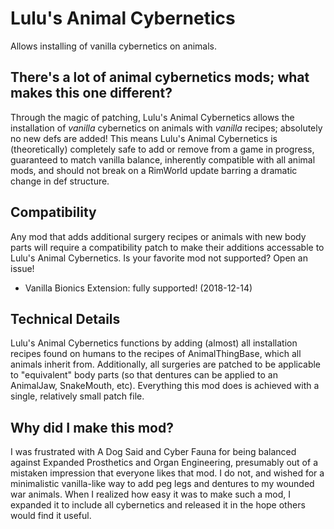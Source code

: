 # Lulu's Animal Cybernetics
Allows installing of vanilla cybernetics on animals.

## There's a lot of animal cybernetics mods; what makes this one different?
Through the magic of patching, Lulu's Animal Cybernetics allows the installation of _vanilla_ cybernetics on animals with _vanilla_ recipes; absolutely no new defs are added! This means Lulu's Animal Cybernetics is (theoretically) completely safe to add or remove from a game in progress, guaranteed to match vanilla balance, inherently compatible with all animal mods, and should not break on a RimWorld update barring a dramatic change in def structure.

## Compatibility
Any mod that adds additional surgery recipes or animals with new body parts will require a compatibility patch to make their additions accessable to Lulu's Animal Cybernetics. Is your favorite mod not supported? Open an issue!

* Vanilla Bionics Extension: fully supported! (2018-12-14)

## Technical Details
Lulu's Animal Cybernetics functions by adding (almost) all installation recipes found on humans to the recipes of AnimalThingBase, which all animals inherit from. Additionally, all surgeries are patched to be applicable to "equivalent" body parts (so that dentures can be applied to an AnimalJaw, SnakeMouth, etc). Everything this mod does is achieved with a single, relatively small patch file.

## Why did I make this mod?
I was frustrated with A Dog Said and Cyber Fauna for being balanced against Expanded Prosthetics and Organ Engineering, presumably out of a mistaken impression that everyone likes that mod. I do not, and wished for a minimalistic vanilla-like way to add peg legs and dentures to my wounded war animals. When I realized how easy it was to make such a mod, I expanded it to include all cybernetics and released it in the hope others would find it useful.
